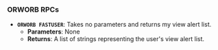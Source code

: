 ### ORWORB RPCs

*   **`ORWORB FASTUSER`**: Takes no parameters and returns my view alert list.
    *   **Parameters**: None
    *   **Returns**: A list of strings representing the user's view alert list.
